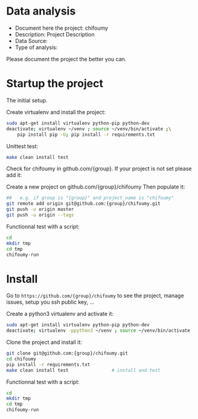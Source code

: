 # Data analysis
- Document here the project: chifoumy
- Description: Project Description
- Data Source:
- Type of analysis:

Please document the project the better you can.

# Startup the project

The initial setup.

Create virtualenv and install the project:
```bash
sudo apt-get install virtualenv python-pip python-dev
deactivate; virtualenv ~/venv ; source ~/venv/bin/activate ;\
    pip install pip -U; pip install -r requirements.txt
```

Unittest test:
```bash
make clean install test
```

Check for chifoumy in github.com/{group}. If your project is not set please add it:

Create a new project on github.com/{group}/chifoumy
Then populate it:

```bash
##   e.g. if group is "{group}" and project_name is "chifoumy"
git remote add origin git@github.com:{group}/chifoumy.git
git push -u origin master
git push -u origin --tags
```

Functionnal test with a script:

```bash
cd
mkdir tmp
cd tmp
chifoumy-run
```

# Install

Go to `https://github.com/{group}/chifoumy` to see the project, manage issues,
setup you ssh public key, ...

Create a python3 virtualenv and activate it:

```bash
sudo apt-get install virtualenv python-pip python-dev
deactivate; virtualenv -ppython3 ~/venv ; source ~/venv/bin/activate
```

Clone the project and install it:

```bash
git clone git@github.com:{group}/chifoumy.git
cd chifoumy
pip install -r requirements.txt
make clean install test                # install and test
```
Functionnal test with a script:

```bash
cd
mkdir tmp
cd tmp
chifoumy-run
```
